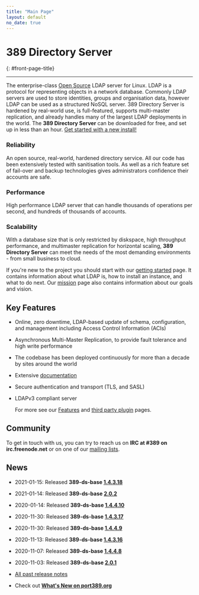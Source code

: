```yaml
---
title: "Main Page"
layout: default
no_date: true
---
```


# 389 Directory Server
{: #front-page-title}

---

The enterprise-class [Open Source](docs/389ds/FAQ/licensing.html) LDAP server for Linux. LDAP is a
protocol for representing objects in a network database. Commonly LDAP servers are used to store
identities, groups and organisation data, however LDAP can be used as a structured NoSQL server.
389 Directory Server is hardened by real-world use, is full-featured, supports multi-master
replication, and already handles many of the largest LDAP deployments in the world.
The **389 Directory Server** can be downloaded for free, and set up in less than an hour.
[Get started with a new install!](/docs/389ds/howto/quickstart.html)


<div id="front-page-columns" class="container-fluid">
  <div class="row">
    <div class="col-xs-12 col-md-4">
      <h3 class="front-page-column-title">
        Reliability
      </h3>
      <p class="front-page-column-text">
        An open source, real-world, hardened directory service. All our code has been extensively tested with sanitisation tools. As well as a rich feature set of fail-over and backup technologies gives administrators confidence their accounts are safe.
      </p>
    </div>
    <div class="col-xs-12 col-md-4">
      <h3 class="front-page-column-title">
        Performance
      </h3>
      <p class="front-page-column-text">
        High performance LDAP server that can handle thousands of operations per second, and hundreds of thousands of accounts.
       </p>
    </div>
    <div class="col-xs-12 col-md-4">
      <h3 class="front-page-column-title">
        Scalability
      </h3>
      <p class="front-page-column-text">
        With a database size that is only restricted by diskspace, high throughput performance, and multimaster replication for horizontal scaling, <strong>389 Directory Server</strong> can meet the needs of the most demanding environments - from small business to cloud.
      </p>
    </div>
  </div>
</div>

If you're new to the project you should start with our [getting started](docs/389ds/howto/quickstart.html) page. It contains information about what LDAP is, how to install an instance, and what to do next. Our [mission](docs/389ds/FAQ/mission.html) page also contains information about our goals and vision.

## Key Features

-   Online, zero downtime, LDAP-based update of schema, configuration, and management including Access Control Information (ACIs)
-   Asynchronous Multi-Master Replication, to provide fault tolerance and high write performance
-   The codebase has been deployed continuously for more than a decade by sites around the world
-   Extensive [documentation](https://access.redhat.com/documentation/en-us/red_hat_directory_server/11/)
-   Secure authentication and transport (TLS, and SASL)
-   LDAPv3 compliant server

    For more see our [Features](docs/389ds/FAQ/features.html) and [third party plugin](docs/389ds/third-party.html) pages.

## Community

To get in touch with us, you can try to reach us on **IRC at \#389 on irc.freenode.net** or on one of our [mailing lists](docs/389ds/mailing-lists.html).

## News

<!-- Try to keep this list under 10 releases  -->
- 2021-01-15: Released **389-ds-base [1.4.3.18](docs/389ds/releases/release-1-4-3-18.html)**
- 2021-01-14: Released **389-ds-base [2.0.2](docs/389ds/releases/release-2-0-2.html)**
- 2020-01-14: Released **389-ds-base [1.4.4.10](docs/389ds/releases/release-1-4-4-10.html)**
- 2020-11-30: Released **389-ds-base [1.4.3.17](docs/389ds/releases/release-1-4-3-17.html)**
- 2020-11-30: Released **389-ds-base [1.4.4.9](docs/389ds/releases/release-1-4-4-9.html)**
- 2020-11-13: Released **389-ds-base [1.4.3.16](docs/389ds/releases/release-1-4-3-16.html)**
- 2020-11-07: Released **389-ds-base [1.4.4.8](docs/389ds/releases/release-1-4-4-8.html)**
- 2020-11-03: Released **389-ds-base [2.0.1](docs/389ds/releases/release-2-0-1.html)**


- [All past release notes](docs/389ds/releases/release-notes.html)

- Check out **[What's New on port389.org](whats_new.html)**


<br>
